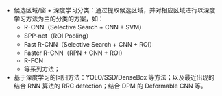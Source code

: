






- 候选区域/窗 + 深度学习分类：通过提取候选区域，并对相应区域进行以深度学习方法为主的分类的方案，如：
    - R-CNN（Selective Search + CNN + SVM）
    - SPP-net（ROI Pooling）
    - Fast R-CNN（Selective Search + CNN + ROI）
    - Faster R-CNN（RPN + CNN + ROI）
    - R-FCN
    - 等系列方法；
- 基于深度学习的回归方法：YOLO/SSD/DenseBox 等方法；以及最近出现的结合 RNN 算法的 RRC detection；结合 DPM 的 Deformable CNN 等。
